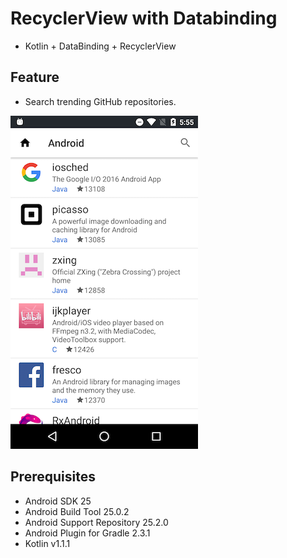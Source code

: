 # RecyclerView with Databinding
* Kotlin + DataBinding + RecyclerView

## Feature
* Search trending GitHub repositories.  

![screenshot](docs/screenshot.png)

## Prerequisites
* Android SDK 25
* Android Build Tool 25.0.2
* Android Support Repository 25.2.0
* Android Plugin for Gradle 2.3.1
* Kotlin v1.1.1
